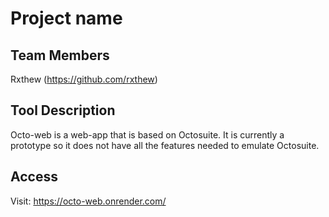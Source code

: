 # Project name

## Team Members
Rxthew (https://github.com/rxthew)

## Tool Description
Octo-web is a web-app that is based on Octosuite. It is currently a prototype so it does not have all the features needed to emulate Octosuite.

## Access
Visit: https://octo-web.onrender.com/



